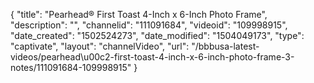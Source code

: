 {
    "title": "Pearhead&reg; First Toast 4-Inch x 6-Inch Photo Frame",
    "description": "",
    "channelid": "111091684",
    "videoid": "109998915",
    "date_created": "1502524273",
    "date_modified": "1504049173",
    "type": "captivate",
    "layout": "channelVideo",
    "url": "\/bbbusa-latest-videos\/pearhead\u00c2-first-toast-4-inch-x-6-inch-photo-frame-3-notes\/111091684-109998915"
}